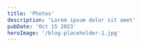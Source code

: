 ```yaml
---
title: 'Photos'
description: 'Lorem ipsum dolor sit amet'
pubDate: 'Oct 15 2023'
heroImage: '/blog-placeholder-1.jpg'
---
```



